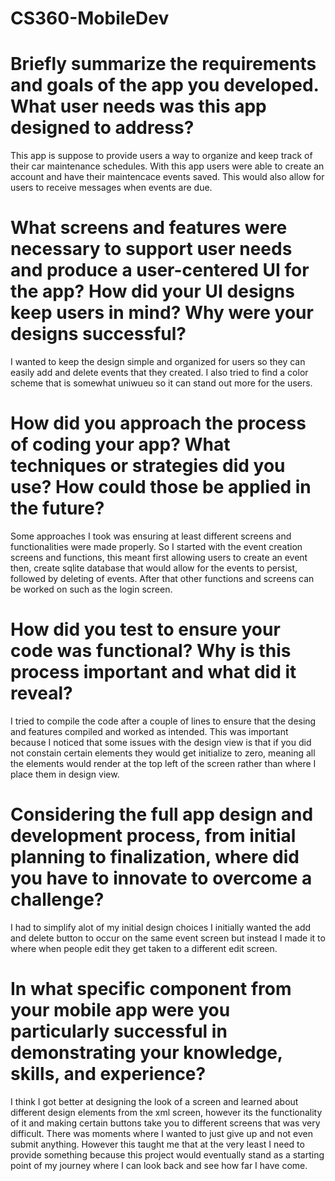 # CS360-MobileDev

# Briefly summarize the requirements and goals of the app you developed. What user needs was this app designed to address?
This app is suppose to provide users a way to organize and keep track of their car maintenance schedules. With this app users were able to create an account and have their maintencace events saved. This would also allow for users to receive messages when events are due. 
# What screens and features were necessary to support user needs and produce a user-centered UI for the app? How did your UI designs keep users in mind? Why were your designs successful?
I wanted to keep the design simple and organized for users so they can easily add and delete events that they created. I also tried to find a color scheme that is somewhat uniwueu so it can stand out more for the users.
# How did you approach the process of coding your app? What techniques or strategies did you use? How could those be applied in the future?
Some approaches I took was ensuring at least different screens and functionalities were made properly. So I started with the event creation screens and functions, this meant first allowing users to create an event then, create sqlite database that would allow for the events to persist, followed by deleting of events. After that other functions and screens can be worked on such as the login screen. 
# How did you test to ensure your code was functional? Why is this process important and what did it reveal?
I tried to compile the code after a couple of lines to ensure that the desing and features compiled and worked as intended. This was important because I noticed that some issues with the design view is that if you did not constain certain elements they would get initialize to zero, meaning all the elements would render at the top left of the screen rather than where I place them in design view.
# Considering the full app design and development process, from initial planning to finalization, where did you have to innovate to overcome a challenge?
I had to simplify alot of my initial design choices I initially wanted the add and delete button to occur on the same event screen but instead I made it to where when people edit they get taken to a different edit screen. 
# In what specific component from your mobile app were you particularly successful in demonstrating your knowledge, skills, and experience?
I think I got better at designing the look of a screen and learned about different design elements from the xml screen, however its the functionality of it and making certain buttons take you to different screens that was very difficult. There was moments where I wanted to just give up and not even submit anything. However this taught me that at the very least I need to provide something because this project would eventually stand as a starting point of my journey where I can look back and see how far I have come.
